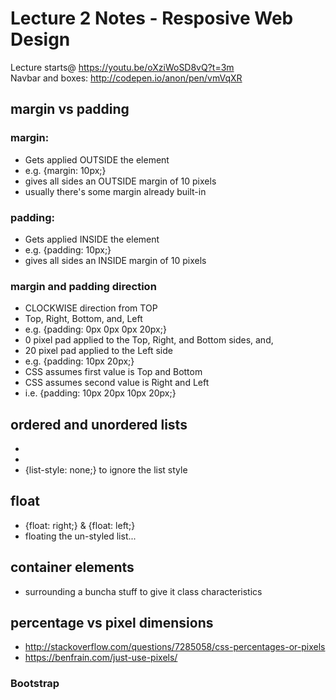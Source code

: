 # Lecture 2 Notes - Resposive Web Design  

Lecture starts@ https://youtu.be/oXziWoSD8vQ?t=3m  
Navbar and boxes: http://codepen.io/anon/pen/vmVqXR  

## margin vs padding
### margin:  
- Gets applied OUTSIDE the element
- e.g. {margin: 10px;}
- gives all sides an OUTSIDE margin of 10 pixels
- usually there's some margin already built-in

### padding:  
- Gets applied INSIDE the element
- e.g. {padding: 10px;}
- gives all sides an INSIDE margin of 10 pixels

### margin and padding direction
- CLOCKWISE direction from TOP
- Top, Right, Bottom, and, Left
- e.g. {padding: 0px 0px 0px 20px;}
- 0 pixel pad applied to the Top, Right, and Bottom sides, and,
- 20 pixel pad applied to the Left side
- e.g. {padding: 10px 20px;}
- CSS assumes first value is Top and Bottom
- CSS assumes second value is Right and Left
- i.e. {padding: 10px 20px 10px 20px;}

## ordered and unordered lists
 - <ul></ul>
 - <ol></ol>
 - {list-style: none;} to ignore the list style

## float
 - {float: right;} & {float: left;}  
 - floating the un-styled list...

## container elements
 - surrounding a buncha stuff to give it class characteristics

## percentage vs pixel dimensions
 - http://stackoverflow.com/questions/7285058/css-percentages-or-pixels
 - https://benfrain.com/just-use-pixels/

### Bootstrap
